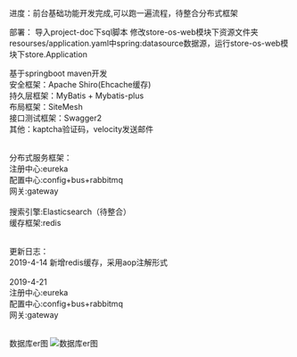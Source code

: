 进度：前台基础功能开发完成,可以跑一遍流程，待整合分布式框架

部署：
导入project-doc下sql脚本
修改store-os-web模块下资源文件夹resourses/application.yaml中spring:datasource数据源，运行store-os-web模块下store.Application

基于springboot maven开发<br>
安全框架：Apache Shiro(Ehcache缓存)<br>
持久层框架：MyBatis + Mybatis-plus <br>
布局框架：SiteMesh <br>
接口测试框架：Swagger2 <br>
其他：kaptcha验证码，velocity发送邮件<br><br>

分布式服务框架：<br>
注册中心:eureka<br>
配置中心:config+bus+rabbitmq<br>
网关:gateway<br><br>
搜索引擎:Elasticsearch（待整合）<br>
缓存框架:redis<br><br>

更新日志：<br>
2019-4-14 新增redis缓存，采用aop注解形式<br><br>
2019-4-21 <br>
注册中心:eureka<br>
配置中心:config+bus+rabbitmq<br>
网关:gateway<br><br>

数据库er图
![数据库er图](https://github.com/RyougiSHikii/v-store/blob/master/project-doc/picture/%E6%95%B0%E6%8D%AE%E5%BA%93ER%E6%80%BB%E5%9B%BE.jpg)



